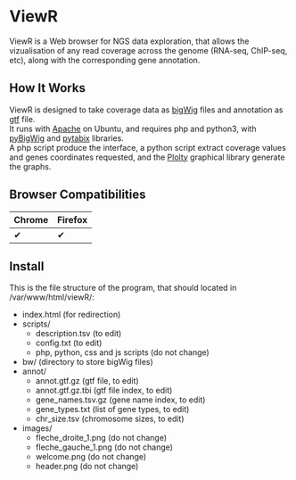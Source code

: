# ViewR

ViewR is a Web browser for NGS data exploration, that allows the vizualisation of any read coverage across the genome (RNA-seq, ChIP-seq, etc), along with the corresponding gene annotation.

## How It Works

ViewR is designed to take coverage data as [bigWig](https://genome.ucsc.edu/goldenPath/help/bigWig.html) files and annotation as [gtf](https://www.ensembl.org/info/website/upload/gff.html) file.  
It runs with [Apache](https://httpd.apache.org/) on Ubuntu, and requires php and python3, with [pyBigWig](https://github.com/deeptools/pyBigWig) and [pytabix](https://github.com/slowkow/pytabix) libraries.  
A php script produce the interface, a python script extract coverage values and genes coordinates requested, and the [Plolty](https://plotly.com/javascript/) graphical library generate the graphs.  

## Browser Compatibilities

| Chrome | Firefox | 
| ------ | ------- |
| ✔      | ✔       |

## Install

This is the file structure of the program, that should located in /var/www/html/viewR/:

<ul>
    <li>index.html (for redirection)</li>
    <li>scripts/
        <ul><li>description.tsv (to edit)</li>
            <li>config.txt (to edit)</li>
            <li>php, python, css and js scripts (do not change)</li>
        </ul>
    </li>
    <li>bw/ (directory to store bigWig files)</li>
    <li>annot/
        <ul>
            <li>annot.gtf.gz (gtf file, to edit)</li>
            <li>annot.gtf.gz.tbi (gtf file index, to edit)</li>
            <li>gene_names.tsv.gz (gene name index, to edit)</li>
            <li>gene_types.txt (list of gene types, to edit)</li>
            <li>chr_size.tsv (chromosome sizes, to edit)</li>
        </ul>
    </li>
    <li>images/
        <ul>
            <li>fleche_droite_1.png (do not change)</li>
            <li>fleche_gauche_1.png (do not change)</li>
            <li>welcome.png (do not change)</li>
            <li>header.png (do not change)</li>
        </ul>
    </li>
</ul>

